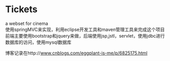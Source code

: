 # Tickets
a webset for cinema<br>
使用springMVC来实现，利用eclipse开发工具和maven管理工具来完成这个项目
前端主要使用bootstrap和jquery来做，后端使用jsp,jstl，servlet，使用jdbc进行数据库的访问，使用mysql数据库

博客记录在http://www.cnblogs.com/eggplant-is-me/p/6825175.html
